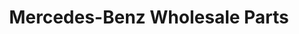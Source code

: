---
title: "Mercedes-Benz Wholesale Parts"
url: /portland/mercedes-benz-wholesale-parts/
shop: Autoteile
---